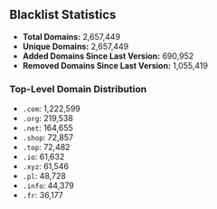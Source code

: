## Blacklist Statistics

- **Total Domains:** 2,657,449
- **Unique Domains:** 2,657,449
- **Added Domains Since Last Version:** 690,952
- **Removed Domains Since Last Version:** 1,055,419

### Top-Level Domain Distribution

-  `.com`: 1,222,599
-  `.org`: 219,538
-  `.net`: 164,655
-  `.shop`: 72,857
-  `.top`: 72,482
-  `.io`: 61,632
-  `.xyz`: 61,546
-  `.pl`: 48,728
-  `.info`: 44,379
-  `.fr`: 36,177
